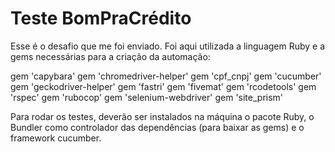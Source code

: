 # Teste BomPraCrédito

Esse é o desafio que me foi enviado.
Foi aqui utilizada a linguagem Ruby e a gems necessárias para a criação da automação:

gem 'capybara'
gem 'chromedriver-helper'
gem 'cpf_cnpj'
gem 'cucumber'
gem 'geckodriver-helper'
gem 'fastri'
gem 'fivemat'
gem 'rcodetools'
gem 'rspec'
gem 'rubocop'
gem 'selenium-webdriver'
gem 'site_prism'

Para rodar os testes, deverão ser instalados na máquina o pacote Ruby, o Bundler como controlador das dependências
(para baixar as gems) e o framework cucumber.

